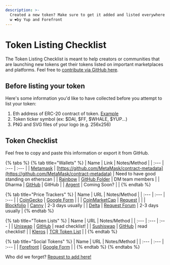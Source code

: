 ```yaml
---
description: >-
  Created a new token? Make sure to get it added and listed everywhere! Curated
  w ❤️by Yup and Forefront
---
```


# Token Listing Checklist

The Token Listing Checklist is meant to help creators or communities that are launching new tokens get their tokens listed on important marketplaces and platforms. Feel free to [contribute via GitHub here](https://github.com/pinkhoodie/listing-checklist/tree/master). 

## Before listing your token

Here's some information you'd like to have collected before you attempt to list your token: 

1. Eth address of ERC-20 contract of token. [Example](https://etherscan.io/token/0x7e9d8f07a64e363e97a648904a89fb4cd5fb94cd)
2. Token ticker symbol \(ex: $DAI, $FF, $WHALE, $YUP...\)
3. PNG and SVG files of your logo \(e.g. 256x256\)

## Token Checklist

Feel free to copy and paste this information or export it from GitHub.

{% tabs %}
{% tab title="Wallets" %}
| Name | Link | Notes/Method |
| :--- | :--- | :--- |
| [Metamask](https://metamask.io) | [https://github.com/MetaMask/contract-metadata](https://github.com/MetaMask/contract-metadata) | Need to have good standing on etherscan |
| [Rainbow](https://rainbow.me) | [GitHub Folder](https://github.com/rainbow-me/rainbow/tree/2b7be6322656895267b0f20b7fbe685c9a4e678c/ios/Rainbow/Images.xcassets/coinIcons) | DM team members |
| Dharma | [GitHub](https://github.com/defi-wikis/defi-tokens-wiki) | GitHub |
| [Argent](https://argent.xyz) | Coming Soon? |  |
{% endtab %}

{% tab title="Price Trackers" %}
| Name | URL | Notes/Method |
| :--- | :--- | :--- |
| [CoinGecko](https://coingecko.com) | [Google Form](https://docs.google.com/forms/d/e/1FAIpQLScIlVCl2qIc9SMPxHZCuZAZkRCxCNZugjNmHZISswAeodlc0A/viewform) |  |
| [CoinMarketCap](https://coinmarketcap.com) | [Request](https://support.coinmarketcap.com/hc/en-us/requests/new) |  |
| [Blockfolio](https://blockfolio.com) | [Canny](https://blockfolio.canny.io/) | 2-3 days usually |
| [Delta](https://delta.app) | [Request Forum](https://ask.delta.app/coin-requests) | 2-3 days usually |
{% endtab %}

{% tab title="Token Lists" %}
| Name | URL | Notes/Method |
| :--- | :--- | :--- |
| [Uniswap](https://uniswap.org) | [GitHub](https://github.com/Uniswap/default-token-list) | read checklist! |
| [Sushiswap](https://sushi.com) | [GitHub](https://github.com/sushiswap/default-token-list#readme) | read checklist! |
| [Kleros](https://kleros.io) | [TCR Token List](https://tokens.kleros.io/tokens) |  |
{% endtab %}

{% tab title="Social Tokens" %}
| Name | URL | Notes/Method |
| :--- | :--- | :--- |
| [Forefront](https://forefront.market) | [Google Form](https://docs.google.com/forms/d/e/1FAIpQLSccgFkpylFksCBFyStZ_twYReqZ_0a7PpK5aITKfV3kOrxjfw/viewform) |  |
{% endtab %}
{% endtabs %}

Who did we forget? [Request to add here!](https://github.com/pinkhoodie/listing-checklist/tree/master)

